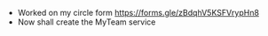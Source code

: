 - Worked on my circle form https://forms.gle/zBdqhV5KSFVrypHn8
- Now shall create the MyTeam service